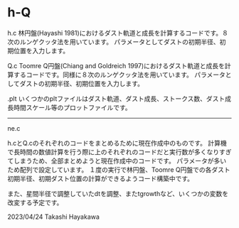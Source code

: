 # h-Q

h.c
林円盤(Hayashi 1981)におけるダスト軌道と成長を計算するコードです。８次のルンゲクッタ法を用いています。
パラメータとしてダストの初期半径、初期位置を入力します。

Q.c
Toomre Q円盤(Chiang and Goldreich 1997)におけるダスト軌道と成長を計算するコードです。同様に８次のルンゲクッタ法を用いています。
パラメータとしてダストの初期半径、初期位置を入力します。

.plt
いくつかのpltファイルはダスト軌道、ダスト成長、ストークス数、ダスト成長時間スケール等のプロットファイルです。

-------------------

ne.c

h.cとQ.cのそれぞれのコードをまとめるために現在作成中のものです。
計算機で長時間の数値計算を行う際に上のそれぞれのコードだと実行数が多くなりすぎてしまうため、全部まとめようと現在作成中のコードです。
パラメータが多いため配列で設定しています。
１度の実行で林円盤、Toomre Q円盤での各ダスト初期半径、初期ダスト位置の計算ができるようコード構築中です。

また、星間半径で調整していたdtを調整、またtgrowthなど、いくつかの変数を改変する予定です。

2023/04/24 Takashi Hayakawa
